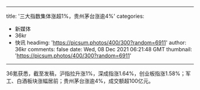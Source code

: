 
---
title: '三大指数集体涨超1%，贵州茅台涨逾4%'
categories: 
 - 新媒体
 - 36kr
 - 快讯
headimg: 'https://picsum.photos/400/300?random=6911'
author: 36kr
comments: false
date: Wed, 08 Dec 2021 06:21:48 GMT
thumbnail: 'https://picsum.photos/400/300?random=6911'
---

<div>   
36氪获悉，截至发稿，沪指拉升涨1%，深成指涨1.64%，创业板指涨1.58%；军工、白酒板块涨幅居前；贵州茅台涨逾4%，成交额超100亿元。  
</div>
            